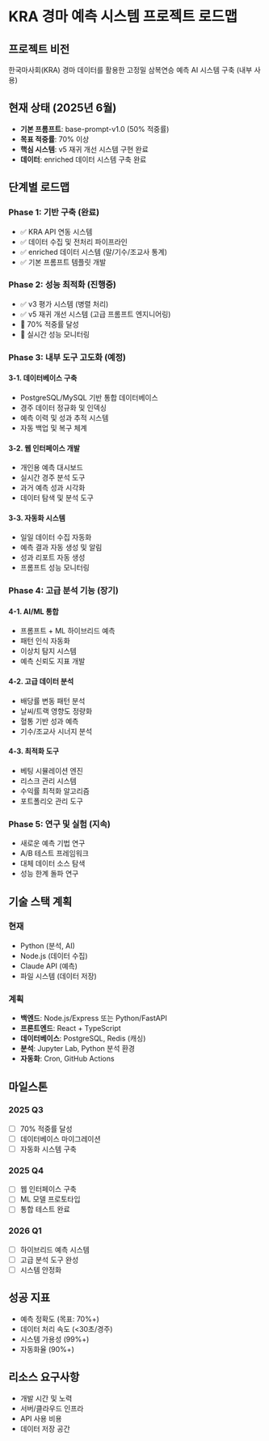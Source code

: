 # KRA 경마 예측 시스템 프로젝트 로드맵

## 프로젝트 비전
한국마사회(KRA) 경마 데이터를 활용한 고정밀 삼복연승 예측 AI 시스템 구축 (내부 사용)

## 현재 상태 (2025년 6월)
- **기본 프롬프트**: base-prompt-v1.0 (50% 적중률)
- **목표 적중률**: 70% 이상
- **핵심 시스템**: v5 재귀 개선 시스템 구현 완료
- **데이터**: enriched 데이터 시스템 구축 완료

## 단계별 로드맵

### Phase 1: 기반 구축 (완료)
- ✅ KRA API 연동 시스템
- ✅ 데이터 수집 및 전처리 파이프라인
- ✅ enriched 데이터 시스템 (말/기수/조교사 통계)
- ✅ 기본 프롬프트 템플릿 개발

### Phase 2: 성능 최적화 (진행중)
- ✅ v3 평가 시스템 (병렬 처리)
- ✅ v5 재귀 개선 시스템 (고급 프롬프트 엔지니어링)
- 🔄 70% 적중률 달성
- 🔄 실시간 성능 모니터링

### Phase 3: 내부 도구 고도화 (예정)
#### 3-1. 데이터베이스 구축
- PostgreSQL/MySQL 기반 통합 데이터베이스
- 경주 데이터 정규화 및 인덱싱
- 예측 이력 및 성과 추적 시스템
- 자동 백업 및 복구 체계

#### 3-2. 웹 인터페이스 개발
- 개인용 예측 대시보드
- 실시간 경주 분석 도구
- 과거 예측 성과 시각화
- 데이터 탐색 및 분석 도구

#### 3-3. 자동화 시스템
- 일일 데이터 수집 자동화
- 예측 결과 자동 생성 및 알림
- 성과 리포트 자동 생성
- 프롬프트 성능 모니터링

### Phase 4: 고급 분석 기능 (장기)
#### 4-1. AI/ML 통합
- 프롬프트 + ML 하이브리드 예측
- 패턴 인식 자동화
- 이상치 탐지 시스템
- 예측 신뢰도 지표 개발

#### 4-2. 고급 데이터 분석
- 배당률 변동 패턴 분석
- 날씨/트랙 영향도 정량화
- 혈통 기반 성과 예측
- 기수/조교사 시너지 분석

#### 4-3. 최적화 도구
- 베팅 시뮬레이션 엔진
- 리스크 관리 시스템
- 수익률 최적화 알고리즘
- 포트폴리오 관리 도구

### Phase 5: 연구 및 실험 (지속)
- 새로운 예측 기법 연구
- A/B 테스트 프레임워크
- 대체 데이터 소스 탐색
- 성능 한계 돌파 연구

## 기술 스택 계획

### 현재
- Python (분석, AI)
- Node.js (데이터 수집)
- Claude API (예측)
- 파일 시스템 (데이터 저장)

### 계획
- **백엔드**: Node.js/Express 또는 Python/FastAPI
- **프론트엔드**: React + TypeScript
- **데이터베이스**: PostgreSQL, Redis (캐싱)
- **분석**: Jupyter Lab, Python 분석 환경
- **자동화**: Cron, GitHub Actions

## 마일스톤

### 2025 Q3
- [ ] 70% 적중률 달성
- [ ] 데이터베이스 마이그레이션
- [ ] 자동화 시스템 구축

### 2025 Q4
- [ ] 웹 인터페이스 구축
- [ ] ML 모델 프로토타입
- [ ] 통합 테스트 완료

### 2026 Q1
- [ ] 하이브리드 예측 시스템
- [ ] 고급 분석 도구 완성
- [ ] 시스템 안정화

## 성공 지표
- 예측 정확도 (목표: 70%+)
- 데이터 처리 속도 (<30초/경주)
- 시스템 가용성 (99%+)
- 자동화율 (90%+)

## 리소스 요구사항
- 개발 시간 및 노력
- 서버/클라우드 인프라
- API 사용 비용
- 데이터 저장 공간